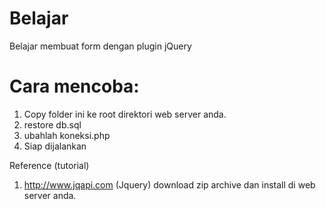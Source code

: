 Belajar
=======

Belajar membuat form dengan plugin jQuery

Cara mencoba:
=======

1. Copy folder ini ke root direktori web server anda.
2. restore db.sql
3. ubahlah koneksi.php
4. Siap dijalankan

Reference (tutorial)
1. http://www.jqapi.com  	(Jquery) 
	download zip archive dan install di web server anda.
